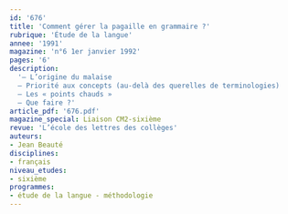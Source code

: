 ```yaml
---
id: '676'
title: 'Comment gérer la pagaille en grammaire ?'
rubrique: 'Étude de la langue'
annee: '1991'
magazine: 'n°6 1er janvier 1992'
pages: '6'
description: 
  '– L’origine du malaise
  – Priorité aux concepts (au-delà des querelles de terminologies)
  – Les « points chauds » 
  – Que faire ?'
article_pdf: '676.pdf'
magazine_special: Liaison CM2-sixième
revue: 'L’école des lettres des collèges'
auteurs:
- Jean Beauté
disciplines:
- français
niveau_etudes:
- sixième
programmes:
- étude de la langue - méthodologie
---
```

